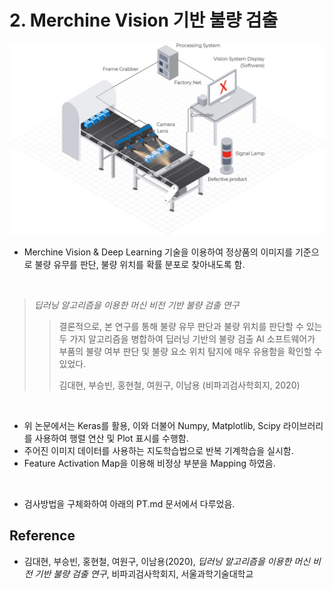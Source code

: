 # 2. Merchine Vision 기반 불량 검출

<p align="center">
  <img src="images/Process of Machine vision.jpg">
</p>

- Merchine Vision & Deep Learning 기술을 이용하여 정상품의 이미지를 기준으로 불량 유무를 판단, 불량 위치를 확률 분포로 찾아내도록 함.
  
<br>

> _딥러닝 알고리즘을 이용한 머신 비전 기반 불량 검출 연구_
> > 결론적으로, 본 연구를 통해 불량 유무 판단과 불량 위치를 판단할 수 있는 두 가지 알고리즘을 병합하여 딥러닝 기반의 불량 검출 AI 소프트웨어가 부품의 불량 여부 판단 및 불량 요소 위치 탐지에 매우 유용함을 확인할 수 있었다.
> > <p> 김대현, 부승빈, 홍현철, 여원구, 이남용 (비파괴검사학회지, 2020)

<br>

- 위 논문에서는 Keras를 활용, 이와 더불어 Numpy, Matplotlib, Scipy 라이브러리를 사용하여 행렬 연산 및 Plot 표시를 수행함.
- 주어진 이미지 데이터를 사용하는 지도학습법으로 반복 기계학습을 실시함.
- Feature Activation Map을 이용해 비정상 부분을 Mapping 하였음.

<br>

- 검사방법을 구체화하여 아래의 PT.md 문서에서 다루었음.

## Reference
* 김대현, 부승빈, 홍현철, 여원구, 이남용(2020), _딥러닝 알고리즘을 이용한 머신 비전 기반 불량 검출 연구_, 비파괴검사학회지, 서울과학기술대학교
